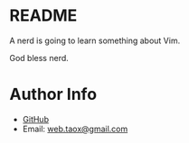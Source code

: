 # README

A nerd is going to learn something about Vim.

God bless nerd.

# Author Info

* [GitHub](https://github.com/Tao-Quixote)
* Email: <web.taox@gmail.com>
